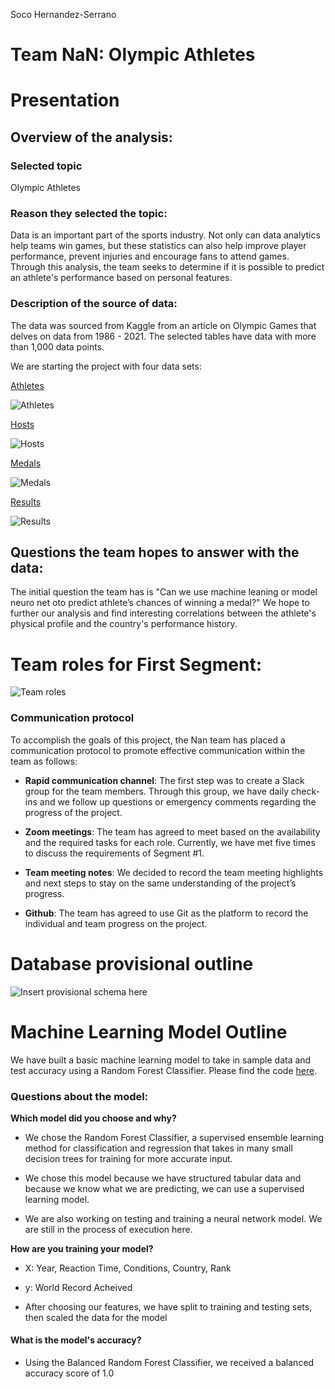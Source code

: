 Soco Hernandez-Serrano 
# **Team NaN: Olympic Athletes**

# **Presentation**

## Overview of the analysis:

### **Selected topic**

Olympic Athletes
 
### **Reason they selected the topic**: 

Data is an important part of the sports industry. Not only can data analytics help teams win games, but these statistics can also help improve player performance, prevent injuries and encourage fans to attend games. Through this analysis, the team seeks to determine if it is possible to predict an athlete's performance based on personal features.
 
### **Description of the source of data**: 

The data was sourced from Kaggle from an article on Olympic Games that delves on data from 1986 - 2021. The selected tables have data with more than 1,000 data points. 

We are starting the project with four data sets: 
 
[Athletes](https://github.com/xenia-e/capstone/blob/SocoH/olympic_athletes.csv)

 ![Athletes](https://github.com/xenia-e/capstone/blob/readme_proposal/Report_images/athletes_data.png)

 [Hosts](https://github.com/xenia-e/capstone/blob/SocoH/olympic_hosts.csv) 

 ![Hosts](https://github.com/xenia-e/capstone/blob/readme_proposal/Report_images/host_data.png)

 [Medals](https://github.com/xenia-e/capstone/blob/SocoH/olympic_medals.csv)
 
 ![Medals](https://github.com/xenia-e/capstone/blob/readme_proposal/Report_images/medals_data.png)

 [Results](https://github.com/xenia-e/capstone/blob/SocoH/olympic_results.csv)
 
 ![Results](https://github.com/xenia-e/capstone/blob/readme_proposal/Report_images/results_data.png)
 
 
## **Questions the team hopes to answer with the data**: 

The initial question the team has is "Can we use machine leaning or model neuro net oto predict athlete’s chances of winning a medal?" We hope to further our analysis and find interesting correlations between the athlete's physical profile and the country's performance history. 

# **Team roles for First Segment**:

![Team roles](https://github.com/xenia-e/capstone/blob/readme_proposal/Report_images/Team_roles.png)

### Communication protocol

To accomplish the goals of this project, the Nan team has placed a communication protocol to promote effective communication within the team as follows:
- **Rapid communication channel**: The first step was to create a Slack group for the team members. Through this group, we have daily check-ins and we follow up questions or emergency comments regarding the progress of the project. 

- **Zoom meetings**: The team has agreed to meet based on the availability and the required tasks for each role. Currently, we have met five times to discuss the requirements of Segment #1. 

- **Team meeting notes**: We decided to record the team meeting highlights and next steps to stay on the same understanding of the project’s progress. 

- **Github**: The team has agreed to use Git as the platform to record the individual and team progress on the project. 

# Database provisional outline 

![Insert provisional schema here](https://github.com/xenia-e/capstone/blob/main/Database%20Schema/Provisional_ERD.png)



# Machine Learning Model Outline

We have built a basic machine learning model to take in sample data and test accuracy using a Random Forest Classifier. Please find the code [here](https://github.com/xenia-e/capstone/blob/main/MachineLearning/Olympics_Machine_Learning_Model.ipynb).

### Questions about the model:

**Which model did you choose and why?** 
* We chose the Random Forest Classifier, a supervised ensemble learning method for classification and regression that takes in many small decision trees for training for more accurate input. 

* We chose this model because we have structured tabular data and because we know what we are predicting, we can use a supervised learning model.

* We are also working on testing and training a neural network model. We are still in the process of execution here.

**How are you training your model?**
* X: Year, Reaction Time, Conditions, Country, Rank
* y: World Record Acheived

* After choosing our features, we have split to training and testing sets, then scaled the data for the model

#### What is the model's accuracy? 
* Using the Balanced Random Forest Classifier, we received a balanced accuracy score of 1.0


